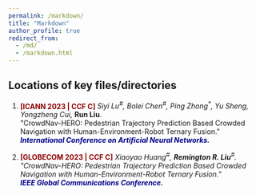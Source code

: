```yaml
---
permalink: /markdown/
title: "Markdown"
author_profile: true
redirect_from: 
  - /md/
  - /markdown.html
---
```


## Locations of key files/directories

1. <b><font color=DarkRed>[ICANN 2023 | CCF C]</font></b> <i>Siyi Lu<sup>#</sup>, Bolei Chen<sup>#</sup>, Ping Zhong<sup>*</sup>, Yu Sheng, Yongzheng Cui, </i><b>Run Liu</b>.
<br/>"CrowdNav-HERO: Pedestrian Trajectory Prediction Based Crowded Navigation with Human-Environment-Robot Ternary Fusion."
<br/><b><i><font color=DarkBlue>International Conference on Artificial Neural Networks.</font></i> </b> 

1. <b><font color=DarkRed>[GLOBECOM 2023 | CCF C]</font></b> <i>Xiaoyao Huang<sup>#</sup>, **Remington R. Liu**<sup>#</sup>.
<br/>"CrowdNav-HERO: Pedestrian Trajectory Prediction Based Crowded Navigation with Human-Environment-Robot Ternary Fusion."
<br/><b><i><font color=DarkBlue>IEEE Global Communications Conference.</font></i> </b> 
